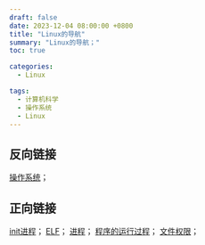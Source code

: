 ```yaml
---
draft: false
date: 2023-12-04 08:00:00 +0800
title: "Linux的导航"
summary: "Linux的导航；"
toc: true

categories:
  - Linux

tags:
  - 计算机科学
  - 操作系统
  - Linux
---
```


## 反向链接

[操作系统](/post/computer-science/operating-system/操作系统)；

## 正向链接

[init进程](/post/computer-science/operating-system/linux/init进程)；
[ELF](/post/computer-science/operating-system/linux/ELF)；
[进程](/post/computer-science/operating-system/linux/进程)；
[程序的运行过程](/post/computer-science/operating-system/linux/程序的运行过程)；
[文件权限](/post/computer-science/operating-system/linux/文件权限)；
